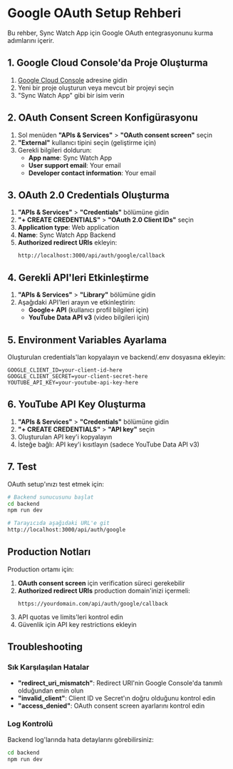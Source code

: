 # Google OAuth Setup Rehberi

Bu rehber, Sync Watch App için Google OAuth entegrasyonunu kurma adımlarını içerir.

## 1. Google Cloud Console'da Proje Oluşturma

1. [Google Cloud Console](https://console.cloud.google.com/) adresine gidin
2. Yeni bir proje oluşturun veya mevcut bir projeyi seçin
3. "Sync Watch App" gibi bir isim verin

## 2. OAuth Consent Screen Konfigürasyonu

1. Sol menüden **"APIs & Services"** > **"OAuth consent screen"** seçin
2. **"External"** kullanıcı tipini seçin (geliştirme için)
3. Gerekli bilgileri doldurun:
   - **App name**: Sync Watch App
   - **User support email**: Your email
   - **Developer contact information**: Your email

## 3. OAuth 2.0 Credentials Oluşturma

1. **"APIs & Services"** > **"Credentials"** bölümüne gidin
2. **"+ CREATE CREDENTIALS"** > **"OAuth 2.0 Client IDs"** seçin
3. **Application type**: Web application
4. **Name**: Sync Watch App Backend
5. **Authorized redirect URIs** ekleyin:
   ```
   http://localhost:3000/api/auth/google/callback
   ```

## 4. Gerekli API'leri Etkinleştirme

1. **"APIs & Services"** > **"Library"** bölümüne gidin
2. Aşağıdaki API'leri arayın ve etkinleştirin:
   - **Google+ API** (kullanıcı profil bilgileri için)
   - **YouTube Data API v3** (video bilgileri için)

## 5. Environment Variables Ayarlama

Oluşturulan credentials'ları kopyalayın ve backend/.env dosyasına ekleyin:

```env
GOOGLE_CLIENT_ID=your-client-id-here
GOOGLE_CLIENT_SECRET=your-client-secret-here
YOUTUBE_API_KEY=your-youtube-api-key-here
```

## 6. YouTube API Key Oluşturma

1. **"APIs & Services"** > **"Credentials"** bölümüne gidin
2. **"+ CREATE CREDENTIALS"** > **"API key"** seçin
3. Oluşturulan API key'i kopyalayın
4. İsteğe bağlı: API key'i kısıtlayın (sadece YouTube Data API v3)

## 7. Test

OAuth setup'ınızı test etmek için:

```bash
# Backend sunucusunu başlat
cd backend
npm run dev

# Tarayıcıda aşağıdaki URL'e git
http://localhost:3000/api/auth/google
```

## Production Notları

Production ortamı için:

1. **OAuth consent screen** için verification süreci gerekebilir
2. **Authorized redirect URIs** production domain'inizi içermeli:
   ```
   https://yourdomain.com/api/auth/google/callback
   ```
3. API quotas ve limits'leri kontrol edin
4. Güvenlik için API key restrictions ekleyin

## Troubleshooting

### Sık Karşılaşılan Hatalar

- **"redirect_uri_mismatch"**: Redirect URI'nin Google Console'da tanımlı olduğundan emin olun
- **"invalid_client"**: Client ID ve Secret'ın doğru olduğunu kontrol edin
- **"access_denied"**: OAuth consent screen ayarlarını kontrol edin

### Log Kontrolü

Backend log'larında hata detaylarını görebilirsiniz:

```bash
cd backend
npm run dev
``` 